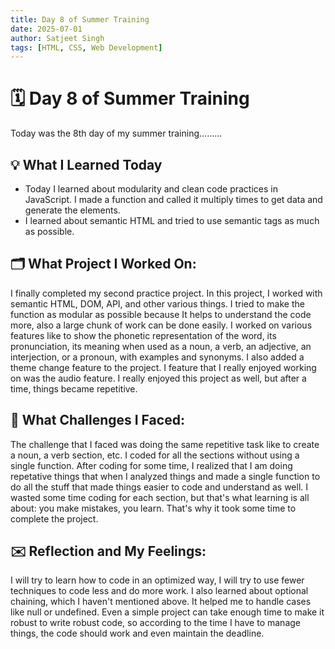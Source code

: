 ```yaml
---
title: Day 8 of Summer Training
date: 2025-07-01
author: Satjeet Singh
tags: [HTML, CSS, Web Development]
---
```


# 🗓️ Day 8 of Summer Training

Today was the 8th day of my summer training.........

## 💡 What I Learned Today
- Today I learned about modularity and clean code practices in JavaScript. I made a function and called it multiply times to get data and generate the elements.
- I learned about semantic HTML and tried to use semantic tags as much as possible.

## 🗂️ What Project I Worked On:
I finally completed my second practice project. In this project, I worked with semantic HTML, DOM, API, and other various things. I tried to make the function as modular as possible because 
It helps to understand the code more, also a large chunk of work can be done easily. I worked on various features like to show the phonetic representation of the word, its pronunciation, 
its meaning when used as a noun, a verb, an adjective, an interjection, or a pronoun, with examples and synonyms. I also added a theme change feature to the project. I feature that I really enjoyed working
on was the audio feature. I really enjoyed this project as well, but after a time, things became repetitive.

## 💪 What Challenges I Faced:
The challenge that I faced was doing the same repetitive task like to create a noun, a verb section, etc. I coded for all the sections without using a single function. After coding for some time, I realized that 
I am doing repetative things that when I analyzed things and made a single function to do all the stuff that made things easier to code and understand as well. I wasted some time coding for each section, but 
that's what learning is all about: you make mistakes, you learn. That's why it took some time to complete the project.

## ✉️  Reflection and My Feelings:
I will try to learn how to code in an optimized way, I will try to use fewer techniques to code less and do more work. I also learned about optional chaining, which I haven't mentioned above. It helped me
to handle cases like null or undefined. Even a simple project can take enough time to make it robust to write robust code, so according to the time I have to manage things, the code should work and even maintain
the deadline. 
